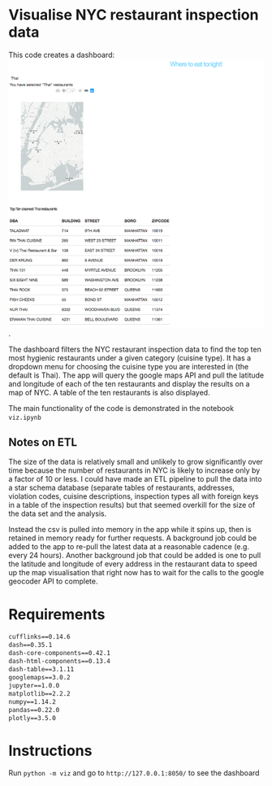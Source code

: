 # Visualise NYC restaurant inspection data

This code creates a dashboard:
![dashboard](screenshot.jpg).

The dashboard filters the NYC restaurant inspection data to find the top ten
most hygienic restaurants under a given category (cuisine type). It has a 
dropdown menu for choosing the cuisine type you are interested in 
(the default is Thai). The app will query the google maps API and pull the 
latitude and longitude of each of the ten restaurants and display the 
results on a map of NYC. A table of the ten restaurants is also displayed.

The main functionality of the code is demonstrated in the notebook `viz.ipynb`

## Notes on ETL

The size of the data is relatively small and unlikely to grow significantly 
over time because the number of restaurants in NYC is likely to increase
only by a factor of 10 or less. I could have made an ETL pipeline to
pull the data into a star schema database (separate tables of restaurants, 
addresses, violation codes, cuisine descriptions, inspection types all 
with foreign keys in a table of the inspection results) but that seemed 
overkill for the size of the data set and the analysis. 

Instead the csv is pulled into memory in the app while it spins up, then
is retained in memory ready for further requests. A background job
could be added to the app to re-pull the latest data at a reasonable cadence
(e.g. every 24 hours). Another background job that could be added is one to
pull the latitude and longitude of every address in the restaurant data
to speed up the map visualisation that right now has to wait for the 
calls to the google geocoder API to complete.
 

# Requirements

```
cufflinks==0.14.6
dash==0.35.1
dash-core-components==0.42.1
dash-html-components==0.13.4
dash-table==3.1.11
googlemaps==3.0.2
jupyter==1.0.0
matplotlib==2.2.2
numpy==1.14.2
pandas==0.22.0
plotly==3.5.0
```


# Instructions

Run `python -m viz` and go to `http://127.0.0.1:8050/` to see the dashboard
